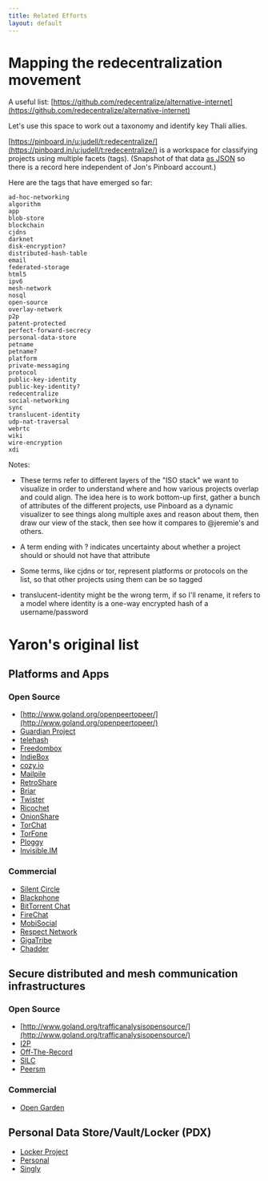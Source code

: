 ```yaml
---
title: Related Efforts
layout: default
---
```


# Mapping the redecentralization movement

A useful list: [https://github.com/redecentralize/alternative-internet](https://github.com/redecentralize/alternative-internet)

Let's use this space to work out a taxonomy and identify key Thali allies.

[https://pinboard.in/u:judell/t:redecentralize/](https://pinboard.in/u:judell/t:redecentralize/) is a workspace for classifying projects using multiple facets (tags). (Snapshot of that data [as JSON](http://thali.cloudapp.net/mediawiki/images/6/67/Related-efforts-folksonomy.txt) so there is a record here independent of Jon's Pinboard account.) 

Here are the tags that have emerged so far:

```
ad-hoc-networking
algorithm
app
blob-store
blockchain
cjdns
darknet
disk-encryption?
distributed-hash-table
email
federated-storage
html5
ipv6
mesh-network
nosql
open-source
overlay-network
p2p
patent-protected
perfect-forward-secrecy
personal-data-store
petname
petname?
platform
private-messaging
protocol
public-key-identity
public-key-identity?
redecentralize
social-networking
sync
translucent-identity
udp-nat-traversal
webrtc
wiki
wire-encryption
xdi
```

Notes:

* These terms refer to different layers of the "ISO stack" we want to visualize in order to understand where and how various projects overlap and could align. The idea here is to work bottom-up first, gather a bunch of attributes of the different projects, use Pinboard as a dynamic visualizer to see things along multiple axes and reason about them, then draw our view of the stack, then see how it compares to @jeremie's and others.

* A term ending with ? indicates uncertainty about whether a project should or should not have that attribute

* Some terms, like cjdns or tor, represent platforms or protocols on the list, so that other projects using them can be so tagged

* translucent-identity might be the wrong term, if so I'll rename, it refers to a model where identity is a one-way encrypted hash of a username/password

# Yaron's original list

## Platforms and Apps

### Open Source

* [http://www.goland.org/openpeertopeer/](http://www.goland.org/openpeertopeer/)
* [Guardian Project](https://guardianproject.info/apps/)
* [telehash](http://telehash.org/)
* [Freedombox](https://freedomboxfoundation.org/)
* [IndieBox](http://indieboxproject.org/blog/)
* [cozy.io](http://cozy.io)
* [Mailpile](https://www.mailpile.is/)
* [RetroShare](http://retroshare.sourceforge.net/)
* [Briar](https://briarproject.org)
* [Twister](http://twister.net.co)
* [Ricochet](https://github.com/ricochet-im/ricochet)
* [OnionShare](https://onionshare.org/)
* [TorChat](https://github.com/prof7bit/TorChat)
* [TorFone](http://torfone.org/)
* [Ploggy](https://github.com/Psiphon-Labs/ploggy)
* [Invisible.IM](http://invisible.im/)

### Commercial

* [Silent Circle](https://silentcircle.com/)
* [Blackphone](https://www.blackphone.ch/)
* [BitTorrent Chat](http://blog.bittorrent.com/2013/12/19/update-on-bittorrent-chat/)
* [FireChat](http://opengarden.com/firechat)
* [MobiSocial](http://www.mobisocial.us/)
* [Respect Network](https://www.respectnetwork.com)
* [GigaTribe](http://www.gigatribe.com/)
* [Chadder](http://etransfr.com/products.html)

## Secure distributed and mesh communication infrastructures

### Open Source

* [http://www.goland.org/trafficanalysisopensource/](http://www.goland.org/trafficanalysisopensource/)
* [I2P](https://geti2p.net/en/)
* [Off-The-Record](https://otr.cypherpunks.ca/)
* [SILC](http://silcnet.org/info.html)
* [Peersm](http://www.peersm.com/)

### Commercial

* [Open Garden](https://opengarden.com/)

## Personal Data Store/Vault/Locker (PDX)

* [Locker Project](http://lockerproject.org/)
* [Personal](https://www.personal.com/)
* [Singly](http://blog.singly.com/2013/08/22/singly-joins-appcelerator/)
 
